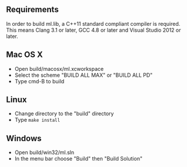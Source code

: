 ## Requirements

In order to build ml.lib, a C++11 standard compliant compiler is required. This means Clang 3.1 or later, GCC 4.8 or later and Visual Studio 2012 or later.

## Mac OS X
- Open build/macosx/ml.xcworkspace
- Select the scheme "BUILD ALL MAX" or "BUILD ALL PD"
- Type cmd-B to build

## Linux
- Change directory to the "build" directory
- Type `make install`

## Windows
- Open build/win32/ml.sln
- In the menu bar choose "Build" then "Build Solution"


